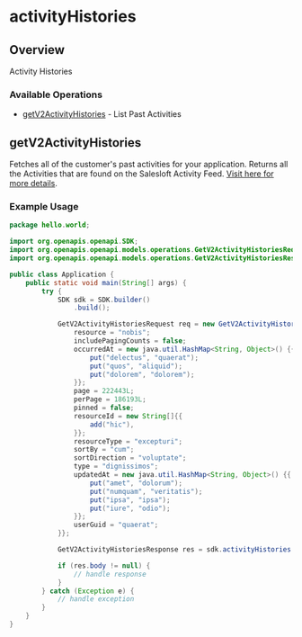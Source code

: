 # activityHistories

## Overview

Activity Histories

### Available Operations

* [getV2ActivityHistories](#getv2activityhistories) - List Past Activities

## getV2ActivityHistories

Fetches all of the customer's past activities for your application. Returns all the Activities that are found on the Salesloft Activity Feed. <a href="/activity-history.html" target="_blank" rel="noopener noreferrer">Visit here for more details</a>.

### Example Usage

```java
package hello.world;

import org.openapis.openapi.SDK;
import org.openapis.openapi.models.operations.GetV2ActivityHistoriesRequest;
import org.openapis.openapi.models.operations.GetV2ActivityHistoriesResponse;

public class Application {
    public static void main(String[] args) {
        try {
            SDK sdk = SDK.builder()
                .build();

            GetV2ActivityHistoriesRequest req = new GetV2ActivityHistoriesRequest() {{
                resource = "nobis";
                includePagingCounts = false;
                occurredAt = new java.util.HashMap<String, Object>() {{
                    put("delectus", "quaerat");
                    put("quos", "aliquid");
                    put("dolorem", "dolorem");
                }};
                page = 222443L;
                perPage = 186193L;
                pinned = false;
                resourceId = new String[]{{
                    add("hic"),
                }};
                resourceType = "excepturi";
                sortBy = "cum";
                sortDirection = "voluptate";
                type = "dignissimos";
                updatedAt = new java.util.HashMap<String, Object>() {{
                    put("amet", "dolorum");
                    put("numquam", "veritatis");
                    put("ipsa", "ipsa");
                    put("iure", "odio");
                }};
                userGuid = "quaerat";
            }};            

            GetV2ActivityHistoriesResponse res = sdk.activityHistories.getV2ActivityHistories(req);

            if (res.body != null) {
                // handle response
            }
        } catch (Exception e) {
            // handle exception
        }
    }
}
```
